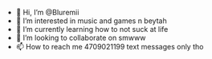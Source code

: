 - 👋 Hi, I’m @Bluremii
- 👀 I’m interested in music and games n beytah
- 🌱 I’m currently learning how to not suck at life
- 💞️ I’m looking to collaborate on smwww
- 📫 How to reach me 4709021199 text messages only tho

<!---
Bluremii/Bluremii is a ✨ special ✨ repository because its `README.md` (this file) appears on your GitHub profile.
You can click the Preview link to take a look at your changes.
--->
